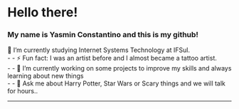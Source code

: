 <h1> Hello there! </h1>
<h3> My name is Yasmin Constantino and this is my github! </h3>

  <p> 🌱 I’m currently studying Internet Systems Technology at IFSul.
    <br>
  - - ⚡ Fun fact: I was an artist before and I almost became a tattoo artist.
    <br>
  - - 🔭 I’m currently working on some projects to improve my skills and always learning about new things
    <br>
  - - 💬 Ask me about Harry Potter, Star Wars or Scary things and we will talk for hours..
  </p>

  <hr>

<!--
<img style="width=100px;  src="Ghost Wallpaper.jpeg">
      -->



<!--
**yasminconstantino/yasminconstantino** is a ✨ _special_ ✨ repository because its `README.md` (this file) appears on your GitHub profile.

Here are some ideas to get you started:

- 🌱 I’m currently learning ...
- 👯 I’m looking to collaborate on ...
- 🤔 I’m looking for help with ...
- 💬 Ask me about ...
- 📫 How to reach me: ...
- 😄 Pronouns: ...
-->
